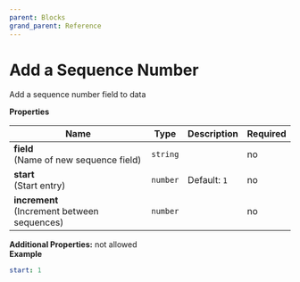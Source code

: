 ```yaml
---
parent: Blocks
grand_parent: Reference
---
```


# Add a Sequence Number

Add a sequence number field to data

**Properties**

| Name                                            | Type     | Description       | Required |
| ----------------------------------------------- | -------- | ----------------- | -------- |
| **field**<br/>(Name of new sequence field)      | `string` |                   | no       |
| **start**<br/>(Start entry)                     | `number` | Default: `1`<br/> | no       |
| **increment**<br/>(Increment between sequences) | `number` |                   | no       |

**Additional Properties:** not allowed  
**Example**

```yaml
start: 1
```
